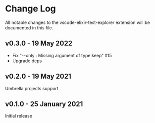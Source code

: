 # Change Log

All notable changes to the vscode-elixir-test-explorer extension will be documented in this file.

## v0.3.0 - 19 May 2022

- Fix "--only : Missing argument of type keep" #15
- Upgrade deps

## v0.2.0 - 19 May 2021

Umbrella projects support

## v0.1.0 - 25 January 2021

Initial release
